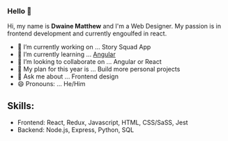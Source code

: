 ### Hello 👋

Hi, my name is <b>Dwaine Matthew</b> and I'm a Web Designer. My passion is in frontend development and currently engoulfed in react.


- 🔭 I’m currently working on ... Story Squad App
- 🌱 I’m currently learning ... <a href='#'>Angular</a>
- 👯 I’m looking to collaborate on ... Angular or React
- 🤔 My plan for this year is ... Build more personal projects
- 💬 Ask me about ... Frontend design
- 😄 Pronouns: ... He/Him
<!-- - 📫 How to reach me: ... 
- ⚡ Fun fact: ... -->

## Skills:
- Frontend: React, Redux, Javascript, HTML, CSS/SaSS, Jest
- Backend: Node.js, Express, Python, SQL

